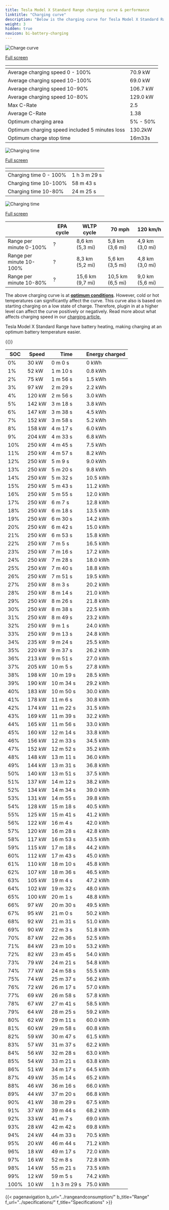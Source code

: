 ```yaml
---
title: Tesla Model X Standard Range charging curve & performance
linktitle: "Charging curve"
description: "Below is the charging curve for Tesla Model X Standard Range, illustrating the charging speed at various battery levels. Additionally, graphs for range and time provide comprehensive details on charging performance."
weight: 3
hidden: true
navicon: bi-battery-charging
---
```

<!-- markdownlint-disable MD033 -->
<!-- markdownlint-disable MD010 -->
<img src="/images/nb-NO/models/tesla/model_x/model_x_standard_range/chargingcurve.svg" alt="Charge curve" class="img-fluid">

[Full screen](/images/nb-NO/models/tesla/model_x/model_x_standard_range/chargingcurve.svg)


<div class="table-responsive">
<table class="table table-striped border">
	<thead>
		<tr>
			<th>
			</th>
			<th>
			</th>
		</tr>
	</thead>
	<tbody>
		<tr>
			<td>
				Average charging speed 0 - 100%
			</td>
			<td>
				70.9 kW
			</td>
		</tr>
		<tr>
			<td>
				Average charging speed 10-100%
			</td>
			<td>
				69.0 kW
			</td>
		</tr>
		<tr>
			<td>
				Average charging speed 10-90%
			</td>
			<td>
				106.7 kW
			</td>
		</tr>
		<tr>
			<td>
				Average charging speed 10-80%
			</td>
			<td>
				129.0 kW
			</td>
		</tr>
		<tr>
			<td>
				Max C-Rate
			</td>
			<td>
				2.5
			</td>
		</tr>
		<tr>
			<td>
				Average C-Rate
			</td>
			<td>
				1.38
			</td>
		</tr>
		<tr>
			<td>
				Optimum charging area
			</td>
			<td>
				5% - 50%
			</td>
		</tr>
		<tr>
			<td>
				Optimum charging speed included 5 minutes loss
			</td>
			<td>
				130.2kW
			</td>
		</tr>
		<tr>
			<td>
				Optimum charge stop time
			</td>
			<td>
				16m33s
			</td>
		</tr>
	</tbody>
</table>
</div>
<img src="/images/nb-NO/models/tesla/model_x/model_x_standard_range/chargingtime.svg" alt="Charging time" class="img-fluid">

[Full screen](/images/nb-NO/models/tesla/model_x/model_x_standard_range/chargingtime.svg)
<div class="table-responsive">
<table class="table table-striped border">
	<thead>
		<tr>
			<th>
			</th>
			<th>
			</th>
		</tr>
	</thead>
	<tbody>
		<tr>
			<td>
				Charging time 0 - 100%
			</td>
			<td>
				1 h 3 m 29 s
			</td>
		</tr>
		<tr>
			<td>
				Charging time 10-100%
			</td>
			<td>
				 58 m 43 s
			</td>
		</tr>
		<tr>
			<td>
				Charging time 10-80%
			</td>
			<td>
				 24 m 25 s
			</td>
		</tr>
	</tbody>
</table>
</div>
<img src="/images/nb-NO/models/tesla/model_x/model_x_standard_range/chargerangespeed.svg" alt="Charging time" class="img-fluid">

[Full screen](/images/nb-NO/models/tesla/model_x/model_x_standard_range/chargerangespeed.svg)
<div class="table-responsive">
<table class="table table-striped border">
	<thead>
		<tr>
			<th>
			</th>
			<th>
				EPA cycle
			</th>
			<th>
				WLTP cycle
			</th>
			<th>
				70 mph
			</th>
			<th>
				120 km/h
			</th>
		</tr>
	</thead>
	<tbody>
		<tr>
			<td>
				Range per minute 0-100%
			</td>
			<td>
				?
			</td>
			<td>
				8,6 km (5,3 mi)
			</td>
			<td>
				5,8 km (3,6 mi)
			</td>
			<td>
				4,9 km (3,0 mi)
			</td>
		</tr>
		<tr>
			<td>
				Range per minute 10-100%
			</td>
			<td>
				?
			</td>
			<td>
				8,3 km (5,2 mi)
			</td>
			<td>
				5,6 km (3,5 mi)
			</td>
			<td>
				4,8 km (3,0 mi)
			</td>
		</tr>
		<tr>
			<td>
				Range per minute 10-80%
			</td>
			<td>
				?
			</td>
			<td>
				15,6 km (9,7 mi)
			</td>
			<td>
				10,5 km (6,5 mi)
			</td>
			<td>
				9,0 km (5,6 mi)
			</td>
		</tr>
	</tbody>
</table>
</div>


The above charging curve is at **[optimum conditions](../../../../../technology/battery/charging/#temperature)**. However, cold or hot temperatures can significantly affect the curve. This curve also is based on starting charging on a low state of charge. Therefore, plugin in at a higher level can affect the curve positively or negatively. Read more about what affects charging speed in our [charging article.](../../../../../technology/battery/charging/)


Tesla Model X Standard Range have battery heating, making charging at an optimum battery temperature easier.


{{<evkxdisplayaddarticle />}}
<div class="table-responsive">
<table class="table table-striped border">
	<thead>
		<tr>
			<th>
				SOC
			</th>
			<th>
				Speed
			</th>
			<th>
				Time
			</th>
			<th>
				Energy charged
			</th>
		</tr>
	</thead>
	<tbody>
		<tr>
			<td>
				0%
			</td>
			<td>
				30 kW
			</td>
			<td>
				 0 m 0 s
			</td>
			<td>
				0 kWh
			</td>
		</tr>
		<tr>
			<td>
				1%
			</td>
			<td>
				52 kW
			</td>
			<td>
				 1 m 10 s
			</td>
			<td>
				0.8 kWh
			</td>
		</tr>
		<tr>
			<td>
				2%
			</td>
			<td>
				75 kW
			</td>
			<td>
				 1 m 56 s
			</td>
			<td>
				1.5 kWh
			</td>
		</tr>
		<tr>
			<td>
				3%
			</td>
			<td>
				97 kW
			</td>
			<td>
				 2 m 29 s
			</td>
			<td>
				2.2 kWh
			</td>
		</tr>
		<tr>
			<td>
				4%
			</td>
			<td>
				120 kW
			</td>
			<td>
				 2 m 56 s
			</td>
			<td>
				3.0 kWh
			</td>
		</tr>
		<tr>
			<td>
				5%
			</td>
			<td>
				142 kW
			</td>
			<td>
				 3 m 18 s
			</td>
			<td>
				3.8 kWh
			</td>
		</tr>
		<tr>
			<td>
				6%
			</td>
			<td>
				147 kW
			</td>
			<td>
				 3 m 38 s
			</td>
			<td>
				4.5 kWh
			</td>
		</tr>
		<tr>
			<td>
				7%
			</td>
			<td>
				152 kW
			</td>
			<td>
				 3 m 58 s
			</td>
			<td>
				5.2 kWh
			</td>
		</tr>
		<tr>
			<td>
				8%
			</td>
			<td>
				158 kW
			</td>
			<td>
				 4 m 17 s
			</td>
			<td>
				6.0 kWh
			</td>
		</tr>
		<tr>
			<td>
				9%
			</td>
			<td>
				204 kW
			</td>
			<td>
				 4 m 33 s
			</td>
			<td>
				6.8 kWh
			</td>
		</tr>
		<tr>
			<td>
				10%
			</td>
			<td>
				250 kW
			</td>
			<td>
				 4 m 45 s
			</td>
			<td>
				7.5 kWh
			</td>
		</tr>
		<tr>
			<td>
				11%
			</td>
			<td>
				250 kW
			</td>
			<td>
				 4 m 57 s
			</td>
			<td>
				8.2 kWh
			</td>
		</tr>
		<tr>
			<td>
				12%
			</td>
			<td>
				250 kW
			</td>
			<td>
				 5 m 9 s
			</td>
			<td>
				9.0 kWh
			</td>
		</tr>
		<tr>
			<td>
				13%
			</td>
			<td>
				250 kW
			</td>
			<td>
				 5 m 20 s
			</td>
			<td>
				9.8 kWh
			</td>
		</tr>
		<tr>
			<td>
				14%
			</td>
			<td>
				250 kW
			</td>
			<td>
				 5 m 32 s
			</td>
			<td>
				10.5 kWh
			</td>
		</tr>
		<tr>
			<td>
				15%
			</td>
			<td>
				250 kW
			</td>
			<td>
				 5 m 43 s
			</td>
			<td>
				11.2 kWh
			</td>
		</tr>
		<tr>
			<td>
				16%
			</td>
			<td>
				250 kW
			</td>
			<td>
				 5 m 55 s
			</td>
			<td>
				12.0 kWh
			</td>
		</tr>
		<tr>
			<td>
				17%
			</td>
			<td>
				250 kW
			</td>
			<td>
				 6 m 7 s
			</td>
			<td>
				12.8 kWh
			</td>
		</tr>
		<tr>
			<td>
				18%
			</td>
			<td>
				250 kW
			</td>
			<td>
				 6 m 18 s
			</td>
			<td>
				13.5 kWh
			</td>
		</tr>
		<tr>
			<td>
				19%
			</td>
			<td>
				250 kW
			</td>
			<td>
				 6 m 30 s
			</td>
			<td>
				14.2 kWh
			</td>
		</tr>
		<tr>
			<td>
				20%
			</td>
			<td>
				250 kW
			</td>
			<td>
				 6 m 42 s
			</td>
			<td>
				15.0 kWh
			</td>
		</tr>
		<tr>
			<td>
				21%
			</td>
			<td>
				250 kW
			</td>
			<td>
				 6 m 53 s
			</td>
			<td>
				15.8 kWh
			</td>
		</tr>
		<tr>
			<td>
				22%
			</td>
			<td>
				250 kW
			</td>
			<td>
				 7 m 5 s
			</td>
			<td>
				16.5 kWh
			</td>
		</tr>
		<tr>
			<td>
				23%
			</td>
			<td>
				250 kW
			</td>
			<td>
				 7 m 16 s
			</td>
			<td>
				17.2 kWh
			</td>
		</tr>
		<tr>
			<td>
				24%
			</td>
			<td>
				250 kW
			</td>
			<td>
				 7 m 28 s
			</td>
			<td>
				18.0 kWh
			</td>
		</tr>
		<tr>
			<td>
				25%
			</td>
			<td>
				250 kW
			</td>
			<td>
				 7 m 40 s
			</td>
			<td>
				18.8 kWh
			</td>
		</tr>
		<tr>
			<td>
				26%
			</td>
			<td>
				250 kW
			</td>
			<td>
				 7 m 51 s
			</td>
			<td>
				19.5 kWh
			</td>
		</tr>
		<tr>
			<td>
				27%
			</td>
			<td>
				250 kW
			</td>
			<td>
				 8 m 3 s
			</td>
			<td>
				20.2 kWh
			</td>
		</tr>
		<tr>
			<td>
				28%
			</td>
			<td>
				250 kW
			</td>
			<td>
				 8 m 14 s
			</td>
			<td>
				21.0 kWh
			</td>
		</tr>
		<tr>
			<td>
				29%
			</td>
			<td>
				250 kW
			</td>
			<td>
				 8 m 26 s
			</td>
			<td>
				21.8 kWh
			</td>
		</tr>
		<tr>
			<td>
				30%
			</td>
			<td>
				250 kW
			</td>
			<td>
				 8 m 38 s
			</td>
			<td>
				22.5 kWh
			</td>
		</tr>
		<tr>
			<td>
				31%
			</td>
			<td>
				250 kW
			</td>
			<td>
				 8 m 49 s
			</td>
			<td>
				23.2 kWh
			</td>
		</tr>
		<tr>
			<td>
				32%
			</td>
			<td>
				250 kW
			</td>
			<td>
				 9 m 1 s
			</td>
			<td>
				24.0 kWh
			</td>
		</tr>
		<tr>
			<td>
				33%
			</td>
			<td>
				250 kW
			</td>
			<td>
				 9 m 13 s
			</td>
			<td>
				24.8 kWh
			</td>
		</tr>
		<tr>
			<td>
				34%
			</td>
			<td>
				235 kW
			</td>
			<td>
				 9 m 24 s
			</td>
			<td>
				25.5 kWh
			</td>
		</tr>
		<tr>
			<td>
				35%
			</td>
			<td>
				220 kW
			</td>
			<td>
				 9 m 37 s
			</td>
			<td>
				26.2 kWh
			</td>
		</tr>
		<tr>
			<td>
				36%
			</td>
			<td>
				213 kW
			</td>
			<td>
				 9 m 51 s
			</td>
			<td>
				27.0 kWh
			</td>
		</tr>
		<tr>
			<td>
				37%
			</td>
			<td>
				205 kW
			</td>
			<td>
				 10 m 5 s
			</td>
			<td>
				27.8 kWh
			</td>
		</tr>
		<tr>
			<td>
				38%
			</td>
			<td>
				198 kW
			</td>
			<td>
				 10 m 19 s
			</td>
			<td>
				28.5 kWh
			</td>
		</tr>
		<tr>
			<td>
				39%
			</td>
			<td>
				190 kW
			</td>
			<td>
				 10 m 34 s
			</td>
			<td>
				29.2 kWh
			</td>
		</tr>
		<tr>
			<td>
				40%
			</td>
			<td>
				183 kW
			</td>
			<td>
				 10 m 50 s
			</td>
			<td>
				30.0 kWh
			</td>
		</tr>
		<tr>
			<td>
				41%
			</td>
			<td>
				178 kW
			</td>
			<td>
				 11 m 6 s
			</td>
			<td>
				30.8 kWh
			</td>
		</tr>
		<tr>
			<td>
				42%
			</td>
			<td>
				174 kW
			</td>
			<td>
				 11 m 22 s
			</td>
			<td>
				31.5 kWh
			</td>
		</tr>
		<tr>
			<td>
				43%
			</td>
			<td>
				169 kW
			</td>
			<td>
				 11 m 39 s
			</td>
			<td>
				32.2 kWh
			</td>
		</tr>
		<tr>
			<td>
				44%
			</td>
			<td>
				165 kW
			</td>
			<td>
				 11 m 56 s
			</td>
			<td>
				33.0 kWh
			</td>
		</tr>
		<tr>
			<td>
				45%
			</td>
			<td>
				160 kW
			</td>
			<td>
				 12 m 14 s
			</td>
			<td>
				33.8 kWh
			</td>
		</tr>
		<tr>
			<td>
				46%
			</td>
			<td>
				156 kW
			</td>
			<td>
				 12 m 33 s
			</td>
			<td>
				34.5 kWh
			</td>
		</tr>
		<tr>
			<td>
				47%
			</td>
			<td>
				152 kW
			</td>
			<td>
				 12 m 52 s
			</td>
			<td>
				35.2 kWh
			</td>
		</tr>
		<tr>
			<td>
				48%
			</td>
			<td>
				148 kW
			</td>
			<td>
				 13 m 11 s
			</td>
			<td>
				36.0 kWh
			</td>
		</tr>
		<tr>
			<td>
				49%
			</td>
			<td>
				144 kW
			</td>
			<td>
				 13 m 31 s
			</td>
			<td>
				36.8 kWh
			</td>
		</tr>
		<tr>
			<td>
				50%
			</td>
			<td>
				140 kW
			</td>
			<td>
				 13 m 51 s
			</td>
			<td>
				37.5 kWh
			</td>
		</tr>
		<tr>
			<td>
				51%
			</td>
			<td>
				137 kW
			</td>
			<td>
				 14 m 12 s
			</td>
			<td>
				38.2 kWh
			</td>
		</tr>
		<tr>
			<td>
				52%
			</td>
			<td>
				134 kW
			</td>
			<td>
				 14 m 34 s
			</td>
			<td>
				39.0 kWh
			</td>
		</tr>
		<tr>
			<td>
				53%
			</td>
			<td>
				131 kW
			</td>
			<td>
				 14 m 55 s
			</td>
			<td>
				39.8 kWh
			</td>
		</tr>
		<tr>
			<td>
				54%
			</td>
			<td>
				128 kW
			</td>
			<td>
				 15 m 18 s
			</td>
			<td>
				40.5 kWh
			</td>
		</tr>
		<tr>
			<td>
				55%
			</td>
			<td>
				125 kW
			</td>
			<td>
				 15 m 41 s
			</td>
			<td>
				41.2 kWh
			</td>
		</tr>
		<tr>
			<td>
				56%
			</td>
			<td>
				122 kW
			</td>
			<td>
				 16 m 4 s
			</td>
			<td>
				42.0 kWh
			</td>
		</tr>
		<tr>
			<td>
				57%
			</td>
			<td>
				120 kW
			</td>
			<td>
				 16 m 28 s
			</td>
			<td>
				42.8 kWh
			</td>
		</tr>
		<tr>
			<td>
				58%
			</td>
			<td>
				117 kW
			</td>
			<td>
				 16 m 53 s
			</td>
			<td>
				43.5 kWh
			</td>
		</tr>
		<tr>
			<td>
				59%
			</td>
			<td>
				115 kW
			</td>
			<td>
				 17 m 18 s
			</td>
			<td>
				44.2 kWh
			</td>
		</tr>
		<tr>
			<td>
				60%
			</td>
			<td>
				112 kW
			</td>
			<td>
				 17 m 43 s
			</td>
			<td>
				45.0 kWh
			</td>
		</tr>
		<tr>
			<td>
				61%
			</td>
			<td>
				110 kW
			</td>
			<td>
				 18 m 10 s
			</td>
			<td>
				45.8 kWh
			</td>
		</tr>
		<tr>
			<td>
				62%
			</td>
			<td>
				107 kW
			</td>
			<td>
				 18 m 36 s
			</td>
			<td>
				46.5 kWh
			</td>
		</tr>
		<tr>
			<td>
				63%
			</td>
			<td>
				105 kW
			</td>
			<td>
				 19 m 4 s
			</td>
			<td>
				47.2 kWh
			</td>
		</tr>
		<tr>
			<td>
				64%
			</td>
			<td>
				102 kW
			</td>
			<td>
				 19 m 32 s
			</td>
			<td>
				48.0 kWh
			</td>
		</tr>
		<tr>
			<td>
				65%
			</td>
			<td>
				100 kW
			</td>
			<td>
				 20 m 1 s
			</td>
			<td>
				48.8 kWh
			</td>
		</tr>
		<tr>
			<td>
				66%
			</td>
			<td>
				97 kW
			</td>
			<td>
				 20 m 30 s
			</td>
			<td>
				49.5 kWh
			</td>
		</tr>
		<tr>
			<td>
				67%
			</td>
			<td>
				95 kW
			</td>
			<td>
				 21 m 0 s
			</td>
			<td>
				50.2 kWh
			</td>
		</tr>
		<tr>
			<td>
				68%
			</td>
			<td>
				92 kW
			</td>
			<td>
				 21 m 31 s
			</td>
			<td>
				51.0 kWh
			</td>
		</tr>
		<tr>
			<td>
				69%
			</td>
			<td>
				90 kW
			</td>
			<td>
				 22 m 3 s
			</td>
			<td>
				51.8 kWh
			</td>
		</tr>
		<tr>
			<td>
				70%
			</td>
			<td>
				87 kW
			</td>
			<td>
				 22 m 36 s
			</td>
			<td>
				52.5 kWh
			</td>
		</tr>
		<tr>
			<td>
				71%
			</td>
			<td>
				84 kW
			</td>
			<td>
				 23 m 10 s
			</td>
			<td>
				53.2 kWh
			</td>
		</tr>
		<tr>
			<td>
				72%
			</td>
			<td>
				82 kW
			</td>
			<td>
				 23 m 45 s
			</td>
			<td>
				54.0 kWh
			</td>
		</tr>
		<tr>
			<td>
				73%
			</td>
			<td>
				79 kW
			</td>
			<td>
				 24 m 21 s
			</td>
			<td>
				54.8 kWh
			</td>
		</tr>
		<tr>
			<td>
				74%
			</td>
			<td>
				77 kW
			</td>
			<td>
				 24 m 58 s
			</td>
			<td>
				55.5 kWh
			</td>
		</tr>
		<tr>
			<td>
				75%
			</td>
			<td>
				74 kW
			</td>
			<td>
				 25 m 37 s
			</td>
			<td>
				56.2 kWh
			</td>
		</tr>
		<tr>
			<td>
				76%
			</td>
			<td>
				72 kW
			</td>
			<td>
				 26 m 17 s
			</td>
			<td>
				57.0 kWh
			</td>
		</tr>
		<tr>
			<td>
				77%
			</td>
			<td>
				69 kW
			</td>
			<td>
				 26 m 58 s
			</td>
			<td>
				57.8 kWh
			</td>
		</tr>
		<tr>
			<td>
				78%
			</td>
			<td>
				67 kW
			</td>
			<td>
				 27 m 41 s
			</td>
			<td>
				58.5 kWh
			</td>
		</tr>
		<tr>
			<td>
				79%
			</td>
			<td>
				64 kW
			</td>
			<td>
				 28 m 25 s
			</td>
			<td>
				59.2 kWh
			</td>
		</tr>
		<tr>
			<td>
				80%
			</td>
			<td>
				62 kW
			</td>
			<td>
				 29 m 11 s
			</td>
			<td>
				60.0 kWh
			</td>
		</tr>
		<tr>
			<td>
				81%
			</td>
			<td>
				60 kW
			</td>
			<td>
				 29 m 58 s
			</td>
			<td>
				60.8 kWh
			</td>
		</tr>
		<tr>
			<td>
				82%
			</td>
			<td>
				59 kW
			</td>
			<td>
				 30 m 47 s
			</td>
			<td>
				61.5 kWh
			</td>
		</tr>
		<tr>
			<td>
				83%
			</td>
			<td>
				57 kW
			</td>
			<td>
				 31 m 37 s
			</td>
			<td>
				62.2 kWh
			</td>
		</tr>
		<tr>
			<td>
				84%
			</td>
			<td>
				56 kW
			</td>
			<td>
				 32 m 28 s
			</td>
			<td>
				63.0 kWh
			</td>
		</tr>
		<tr>
			<td>
				85%
			</td>
			<td>
				54 kW
			</td>
			<td>
				 33 m 21 s
			</td>
			<td>
				63.8 kWh
			</td>
		</tr>
		<tr>
			<td>
				86%
			</td>
			<td>
				51 kW
			</td>
			<td>
				 34 m 17 s
			</td>
			<td>
				64.5 kWh
			</td>
		</tr>
		<tr>
			<td>
				87%
			</td>
			<td>
				49 kW
			</td>
			<td>
				 35 m 14 s
			</td>
			<td>
				65.2 kWh
			</td>
		</tr>
		<tr>
			<td>
				88%
			</td>
			<td>
				46 kW
			</td>
			<td>
				 36 m 16 s
			</td>
			<td>
				66.0 kWh
			</td>
		</tr>
		<tr>
			<td>
				89%
			</td>
			<td>
				44 kW
			</td>
			<td>
				 37 m 20 s
			</td>
			<td>
				66.8 kWh
			</td>
		</tr>
		<tr>
			<td>
				90%
			</td>
			<td>
				41 kW
			</td>
			<td>
				 38 m 29 s
			</td>
			<td>
				67.5 kWh
			</td>
		</tr>
		<tr>
			<td>
				91%
			</td>
			<td>
				37 kW
			</td>
			<td>
				 39 m 44 s
			</td>
			<td>
				68.2 kWh
			</td>
		</tr>
		<tr>
			<td>
				92%
			</td>
			<td>
				33 kW
			</td>
			<td>
				 41 m 7 s
			</td>
			<td>
				69.0 kWh
			</td>
		</tr>
		<tr>
			<td>
				93%
			</td>
			<td>
				28 kW
			</td>
			<td>
				 42 m 42 s
			</td>
			<td>
				69.8 kWh
			</td>
		</tr>
		<tr>
			<td>
				94%
			</td>
			<td>
				24 kW
			</td>
			<td>
				 44 m 33 s
			</td>
			<td>
				70.5 kWh
			</td>
		</tr>
		<tr>
			<td>
				95%
			</td>
			<td>
				20 kW
			</td>
			<td>
				 46 m 44 s
			</td>
			<td>
				71.2 kWh
			</td>
		</tr>
		<tr>
			<td>
				96%
			</td>
			<td>
				18 kW
			</td>
			<td>
				 49 m 17 s
			</td>
			<td>
				72.0 kWh
			</td>
		</tr>
		<tr>
			<td>
				97%
			</td>
			<td>
				16 kW
			</td>
			<td>
				 52 m 8 s
			</td>
			<td>
				72.8 kWh
			</td>
		</tr>
		<tr>
			<td>
				98%
			</td>
			<td>
				14 kW
			</td>
			<td>
				 55 m 21 s
			</td>
			<td>
				73.5 kWh
			</td>
		</tr>
		<tr>
			<td>
				99%
			</td>
			<td>
				12 kW
			</td>
			<td>
				 59 m 5 s
			</td>
			<td>
				74.2 kWh
			</td>
		</tr>
		<tr>
			<td>
				100%
			</td>
			<td>
				10 kW
			</td>
			<td>
				1 h 3 m 29 s
			</td>
			<td>
				75.0 kWh
			</td>
		</tr>
	</tbody>
</table>
</div>


{{< pagenavigation b_url="../rangeandconsumption/" b_title="Range" f_url="../specifications/" f_title="Specifications" >}}
